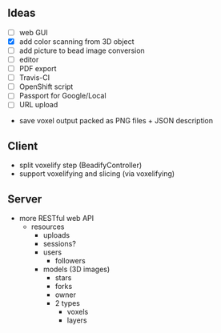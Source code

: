 Ideas
-----
 * [ ] web GUI
 * [x] add color scanning from 3D object
 * [ ] add picture to bead image conversion
 * [ ] editor
 * [ ] PDF export
 * [ ] Travis-CI
 * [ ] OpenShift script
 * [ ] Passport for Google/Local
 * [ ] URL upload
 * save voxel output packed as PNG files + JSON description

Client
------
 * split voxelify step (BeadifyController)
 * support voxelifying and slicing (via voxelifying)
 
Server
------
 * more RESTful web API
   * resources
     * uploads
     * sessions?
     * users
       * followers
     * models (3D images)
       * stars
       * forks
       * owner
       * 2 types
         * voxels
         * layers